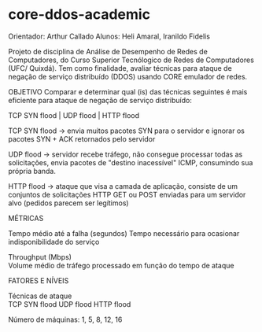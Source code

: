 # core-ddos-academic

Orientador:    Arthur Callado
Alunos:         Heli Amaral, Iranildo Fidelis 



Projeto de disciplina de Análise de Desempenho de Redes de Computadores, do Curso Superior Tecnólogico de Redes de Computadores (UFC/ Quixdá). Tem como finalidade, avaliar técnicas para ataque de negação de serviço distribuído (DDOS) usando CORE emulador de redes. 

OBJETIVO
Comparar e determinar qual (is) das técnicas seguintes é mais eficiente para ataque de negação de serviço distribuído:

TCP SYN flood       |         UDP flood         |         HTTP flood


TCP SYN flood →  envia muitos pacotes SYN para o servidor e ignorar os pacotes SYN + ACK retornados pelo servidor  

UDP flood →  servidor recebe tráfego, não consegue processar todas as solicitações, envia pacotes de "destino inacessível" ICMP, consumindo sua própria banda.  

HTTP flood → ataque que visa a camada de aplicação, consiste de um conjuntos de solicitações HTTP GET ou POST enviadas para um servidor alvo   (pedidos parecem ser legítimos)

MÉTRICAS

Tempo médio até a falha (segundos)
    Tempo necessário para ocasionar indisponibilidade do serviço
                   
Throughput (Mbps)              
    Volume médio de tráfego processado em função do tempo de ataque
    
    
FATORES E NÍVEIS

Técnicas de ataque          
      TCP SYN flood
      UDP flood
      HTTP flood
                   
Número de máquinas:  1,  5,  8,  12,  16


